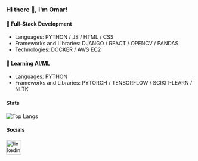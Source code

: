 ### Hi there 👋, I'm Omar!

#### 🔭 Full-Stack Development
  
- Languages: PYTHON / JS / HTML / CSS
- Frameworks and Libraries: DJANGO / REACT / OPENCV / PANDAS
- Technologies: DOCKER / AWS EC2

#### 🌱 Learning AI/ML

- Languages: PYTHON
- Frameworks and Libraries: PYTORCH / TENSORFLOW / SCIKIT-LEARN / NLTK

#### Stats
![Top Langs](https://github-readme-stats.vercel.app/api/top-langs/?username=ojomaa&layout=compact)

#### Socials
[<img src='https://cdn.jsdelivr.net/npm/simple-icons@3.0.1/icons/linkedin.svg' alt='linkedin' height='40'>](https://www.linkedin.com/in/omarjomaa/)  
